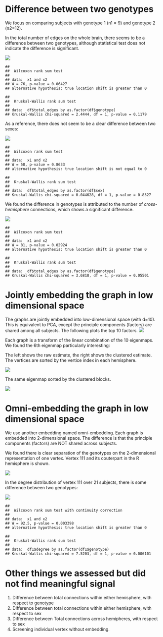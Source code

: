 Difference between two genotypes
================================

We focus on comparing subjects with genotype 1 (n1 = 9) and genotype 2 (n2=12).

In the total number of edges on the whole brain, there seems to be a difference between two genotypes, although statistical test does not indicate the difference is significant.

![](FigsReport/unnamed-chunk-3-1.png)

    ## 
    ##  Wilcoxon rank sum test
    ## 
    ## data:  x1 and x2
    ## W = 76, p-value = 0.06427
    ## alternative hypothesis: true location shift is greater than 0

    ## 
    ##  Kruskal-Wallis rank sum test
    ## 
    ## data:  df$total_edges by as.factor(df$genotype)
    ## Kruskal-Wallis chi-squared = 2.4444, df = 1, p-value = 0.1179

As a reference, there does not seem to be a clear difference between two sexes:

![](FigsReport/unnamed-chunk-4-1.png)

    ## 
    ##  Wilcoxon rank sum test
    ## 
    ## data:  x1 and x2
    ## W = 58, p-value = 0.8633
    ## alternative hypothesis: true location shift is not equal to 0

    ## 
    ##  Kruskal-Wallis rank sum test
    ## 
    ## data:  df$total_edges by as.factor(df$sex)
    ## Kruskal-Wallis chi-squared = 0.044628, df = 1, p-value = 0.8327

We found the difference in genotypes is attributed to the number of *cross-hemisphere* connections, which shows a significant difference.

![](FigsReport/unnamed-chunk-5-1.png)

    ## 
    ##  Wilcoxon rank sum test
    ## 
    ## data:  x1 and x2
    ## W = 81, p-value = 0.02924
    ## alternative hypothesis: true location shift is greater than 0

    ## 
    ##  Kruskal-Wallis rank sum test
    ## 
    ## data:  df$total_edges by as.factor(df$genotype)
    ## Kruskal-Wallis chi-squared = 3.6818, df = 1, p-value = 0.05501

Jointly embedding the graph in low dimensional space
====================================================

The graphs are jointly embedded into low-dimensional space (with d=10). This is equivalent to PCA, except the principle components (factors) are shared among all subjects. The following plots the top 10 factors. ![](FigsReport/unnamed-chunk-6-1.png)

Each graph is a transform of the linear combination of the 10 eigenmaps. We found the 6th eigenmap particularly interesting:

The left shows the raw estimate, the right shows the clustered estimate. The vertices are sorted by the vertice index in each hemisphere.

![](FigsReport/unnamed-chunk-7-1.png)

The same eigenmap sorted by the clustered blocks.

![](FigsReport/unnamed-chunk-8-1.png)

Omni-embedding the graph in low dimensional space
=================================================

We use another embedding named omni-embedding. Each graph is embedded into 2-dimensional space. The difference is that the principle components (factors) are NOT shared across subjects.

We found there is clear separation of the genotypes on the 2-dimensional representation of one vertex. Vertex 111 and its couterpart in the R hemisphere is shown.

![](FigsReport/unnamed-chunk-9-1.png)

In the degree distribution of vertex 111 over 21 subjects, there is some difference between two genotypes:

![](FigsReport/unnamed-chunk-10-1.png)

    ## 
    ##  Wilcoxon rank sum test with continuity correction
    ## 
    ## data:  x1 and x2
    ## W = 92.5, p-value = 0.003398
    ## alternative hypothesis: true location shift is greater than 0

    ## 
    ##  Kruskal-Wallis rank sum test
    ## 
    ## data:  df1$degree by as.factor(df1$genotype)
    ## Kruskal-Wallis chi-squared = 7.5203, df = 1, p-value = 0.006101

Other things we assessed but did not find meaningful signal
===========================================================

1.  Difference between total connections within either hemisphere, with respect to genotype
2.  Difference between total connections within either hemisphere, with respect to sex
3.  Difference between Total connections across hemipheres, with respect to sex
4.  Screening individual vertex without embedding.
